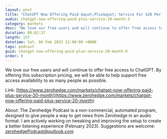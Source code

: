 ```yaml
---
layout: post
title: "ChatGPT Now Offering Paid &quot;Plus&quot; Service For $20 Per Month"
audio: chatgpt-now-offering-paid-plus-service-20-month-3
category: markets
desc: "We love our free users and will continue to offer free access to ChatGPT. By offering this subscription pricing, we will be able to help support free access availability to as many people as possible."
duration: 00:02:37
length: 157
datetime: Sat, 04 Feb 2023 12:00:00 +0000
tags: podcast
guid: chatgpt-now-offering-paid-plus-service-20-month-0
order: 0
---
```

We love our free users and will continue to offer free access to ChatGPT. By offering this subscription pricing, we will be able to help support free access availability to as many people as possible.

Link: [https://www.zerohedge.com/markets/chatgpt-now-offering-paid-plus-service-20-month](https://www.zerohedge.com/markets/chatgpt-now-offering-paid-plus-service-20-month)

About: The Zerohedge Podcast is a non-commercial, automated program, designed to give people a way to get news from Zerohedge in an audio format.  I am actively working on tweaking and improving the setup to create a better listening experience (February 2023).  Suggestions are welcome: [zerohedgePodcast@outlook.com](mailto:zerohedgePodcast@outlook.com)